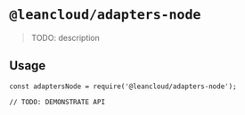 # `@leancloud/adapters-node`

> TODO: description

## Usage

```
const adaptersNode = require('@leancloud/adapters-node');

// TODO: DEMONSTRATE API
```

